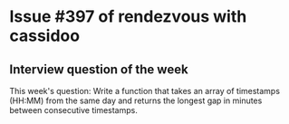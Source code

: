 # Issue #397 of rendezvous with cassidoo

## Interview question of the week

This week's question:
Write a function that takes an array of timestamps (HH:MM) from the same day and returns the longest gap in minutes between consecutive timestamps.
